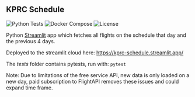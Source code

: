 ## KPRC Schedule

![Python Tests](https://github.com/GWValentine/PRC_Schedule/actions/workflows/python-test.yml/badge.svg)
![Docker Compose](https://github.com/GWValentine/PRC_Schedule/actions/workflows/docker-compose.yml/badge.svg)
![License](https://img.shields.io/github/license/GWValentine/PRC_Schedule)

Python [Streamlit](https://streamlit.io) app which fetches all flights on the schedule that day and the previous 4 days.

Deployed to the streamlit cloud here: https://kprc-schedule.streamlit.app/

The *tests* folder contains pytests, run with: `pytest`

Note: Due to limitations of the free service API, new data is only loaded on a new day, paid subscription to FlightAPI removes these issues and could expand time frame.
